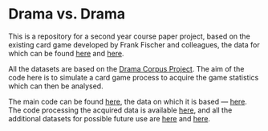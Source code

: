 # Drama vs. Drama

This is a repository for a second year course paper project, based on the existing card game developed by Frank Fischer and colleagues, the data for which can be found [here](https://doi.org/10.6084/m9.figshare.6667424.v1) and [here](https://github.com/lehkost/dramenquartett).

All the datasets are based on the [Drama Corpus Project](https://dracor.org).
The aim of the code here is to simulate a card game process to acquire the game statistics which can then be analysed.

The main code can be found [here](../blob/master/dramavsdrama.ipynb), the data on which it is based — [here](../blob/master/canon.csv).
The code processing the acquired data is available [here](../blob/master/data/stats.ipynb), and all the additional datasets for possible future use are [here](../tree/master/data) and [here](../tree/master/corpora).
